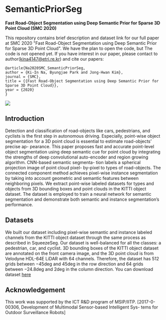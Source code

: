 # SemanticPriorSeg

<b>Fast Road-Object Segmentation using Deep Semantic Prior for Sparse 3D Point Cloud (SMC 2020)</b>

This repository contains brief description and dataset link for our full paper at SMC 2020 "Fast Road-Object Segmentation using Deep Semantic Prior for Sparse 3D Point Cloud". We have the plan to open the code, but The code is not opened yet. If you have interest in our paper, please contact to author(kina4147@etri.re.kr) and cite our papers:

```
@article{Na2020SMC_SemanticPriorSeg, 
author = {Ki-In Na, Byungjae Park and Jong-Hwan Kim}, 
journal = {SMC}, 
title = {{Fast Road-Object Segmentation using Deep Semantic Prior for Sparse 3D Point Cloud}}, 
year = {2020} 
}
```

<img align="center" src="https://github.com/kina4147/SemanticPriorSeg/blob/master/SemanticPriorSeg.gif">

## Introduction
Detection and classification of road-objects like cars, pedestrians, and cyclists is the first step in autonomous driving. Especially, point-wise object segmentation for a 3D point cloud is essential to estimate road-objects’ precise ap- pearance. This paper proposes fast and accurate point-level object segmentation using deep semantic cue for point cloud by integrating the strengths of deep convolutional auto-encoder and region growing algorithm. CNN-based semantic segmenta- tion labels a spherical projection image of point cloud pixel- by-pixel to types of road-objects. The connected component method achieves pixel-wise instance segmentation by taking into account geometric and semantic features between neighboring pixels. We extract point-wise labeled datasets for types and objects from 3D bounding boxes and point clouds in the KITTI object dataset. The dataset is employed to train a neural network for semantic segmentation and demonstrate both semantic and instance segmentation’s performance.

## Datasets
We built our dataset including pixel-wise semantic and instance labeled channels from the KITTI object dataset through the same process as
described in SqueezeSeg. Our dataset is well-balanced for all the classes: a pedestrian, car, and cyclist. 3D bounding boxes of the KITTI object dataset are annotated on the front camera image, and the 3D point cloud is from Velodyne HDL-64E LiDAR with 64 channels. Therefore, the dataset has 512 grids between −45deg and 45deg in the row direction and 64 grids between −24.8deg and 2deg in the column direction. You can download dataset [here](https://drive.google.com/u/1/uc?export=download&confirm=a9LV&id=1bKoXBmF0epHpmQ3E-G_IFABrRid_l3P8)

## Acknowledgement
This work was supported by the ICT R&D program of MSIP/IITP. [2017-0-00306, Development of Multimodal Sensor-based Intelligent Sys- tems for Outdoor Surveillance Robots]
